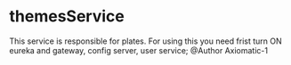 # themesService
This service is responsible for plates.
For using this you need frist turn ON eureka and gateway, config server,  user service;
@Author Axiomatic-1
